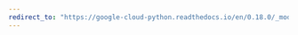 ```yaml
---
redirect_to: "https://google-cloud-python.readthedocs.io/en/0.18.0/_modules/gcloud/dns/zone.html"
---
```

